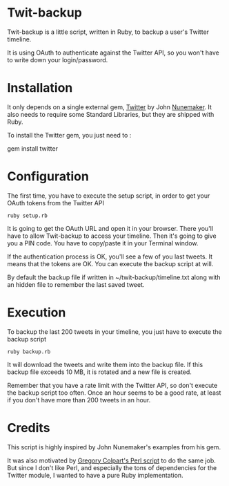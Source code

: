 Twit-backup
===========

Twit-backup is a little script, written in Ruby, to backup a user's Twitter timeline.

It is using OAuth to authenticate against the Twitter API, so you won't have to write down your login/password.

Installation
============

It only depends on a single external gem, [Twitter](http://github.com/jnunemaker/twitter/) by John [Nunemaker](http://railstips.org/). It also needs to require some Standard Libraries, but they are shipped with Ruby.

To install the Twitter gem, you just need to :

  gem install twitter
  

Configuration
=============

The first time, you have to execute the setup script, in order to get your OAuth tokens from the Twitter API

    ruby setup.rb

It is going to get the OAuth URL and open it in your browser. There you'll have to allow Twit-backup to access your timeline. Then it's going to give you a PIN code. You have to copy/paste it in your Terminal window.

If the authentication process is OK, you'll see a few of you last tweets. It means that the tokens are OK. You can execute the backup script at will.

By default the backup file if written in ~/twit-backup/timeline.txt along with an hidden file to remember the last saved tweet.

Execution
=========

To backup the last 200 tweets in your timeline, you just have to execute the backup script

    ruby backup.rb

It will download the tweets and write them into the backup file. If this backup file exceeds 10 MB, it is rotated and a new file is created.

Remember that you have a rate limit with the Twitter API, so don't execute the backup script too often. Once an hour seems to be a good rate, at least if you don't have more than 200 tweets in an hour.


Credits
=======

This script is highly inspired by John Nunemaker's examples from his gem.

It was also motivated by [Gregory Colpart's Perl script](http://github.com/gcolpart/twitter-backup/) to do the same job. But since I don't like Perl, and especially the tons of dependencies for the Twitter module, I wanted to have a pure Ruby implementation.
